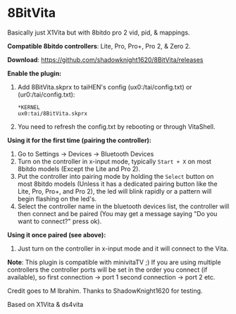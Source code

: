 # 8BitVita

Basically just X1Vita but with 8bitdo pro 2 vid, pid, & mappings. 

**Compatible 8bitdo controllers**: Lite, Pro, Pro+, Pro 2, & Zero 2.


**Download**: https://github.com/shadowknight1620/8BitVita/releases


**Enable the plugin:**

1. Add 8BitVita.skprx to taiHEN's config (ux0:/tai/config.txt) or (ur0:/tai/config.txt):
	```
	*KERNEL
	ux0:tai/8BitVita.skprx
	```
2. You need to refresh the config.txt by rebooting or through VitaShell.

**Using it for the first time (pairing the controller):**

1. Go to Settings -> Devices -> Bluetooth Devices
2. Turn on the controller in x-input mode, typically ```Start + X``` on most 8bitdo models (Except the Lite and Pro 2).
3. Put the controller into pairing mode by holding the ```Select``` button on most 8bitdo models (Unless it has a dedicated pairing button like the Lite, Pro, Pro+, and Pro 2), the led will blink rapidly or a pattern will begin flashing on the led's.
4. Select the controller name in the bluetooth devices list, the controller will then connect and be paired (You may get a message saying "Do you want to connect?" press ok).

**Using it once paired (see above):**
1. Just turn on the controller in x-input mode and it will connect to the Vita.

**Note**: This plugin is compatible with minivitaTV ;) If you are using multiple controllers the controller ports will be set in the order you connect (if available), so first connection -> port 1 second connection -> port 2 etc.
  

Credit goes to M Ibrahim.
Thanks to ShadowKnight1620 for testing. 

Based on X1Vita & ds4vita
